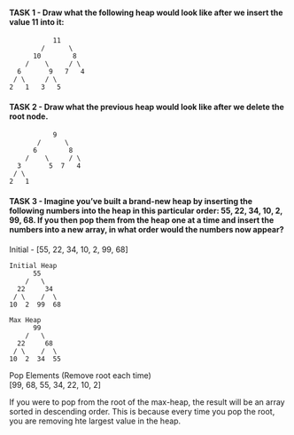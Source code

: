 #### TASK 1 - Draw what the following heap would look like after we insert the value 11 into it:
```
           11
        /      \
      10        8
    /    \     / \
  6       9   7   4
 / \     / \
2   1   3   5
```

#### TASK 2 - Draw what the previous heap would look like after we delete the root node.
```
           9
       /      \
      6        8
    /    \     / \
  3       5  7   4
 / \     
2   1   
```

#### TASK 3 - Imagine you’ve built a brand-new heap by inserting the following numbers into the heap in this particular order: 55, 22, 34, 10, 2, 99, 68. If you then pop them from the heap one at a time and insert the numbers into a new array, in what order would the numbers now appear?

Initial - [55, 22, 34, 10, 2, 99, 68]
```
Initial Heap
      55
    /   \
  22     34
 / \    /  \
10  2  99  68

Max Heap
      99
    /   \
  22     68
 / \    /  \
10  2  34  55
```
Pop Elements (Remove root each time)  
[99, 68, 55, 34, 22, 10, 2]


If you were to pop from the root of the max-heap, the result will be an array sorted in descending order. This is because every time you pop the root, you are removing hte largest value in the heap.
